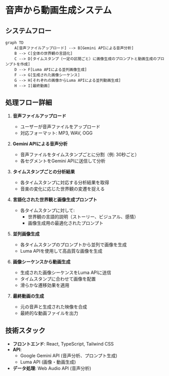 # 音声から動画生成システム

## システムフロー

```mermaid
graph TD
    A[音声ファイルアップロード] --> B[Gemini APIによる音声分析]
    B --> C[全体の世界観の言語化]
    C --> D[タイムスタンプ（一定の区間ごと）に画像生成のプロンプトと動画生成のプロンプトを作成]
    D --> F[Luma APIによる並列画像生成]
    F --> G[生成された画像シーケンス]
    G --> H[それぞれの画像からLuma APIによる並列動画生成]
    H --> I[最終動画]
```

## 処理フロー詳細

1. **音声ファイルアップロード**
   - ユーザーが音声ファイルをアップロード
   - 対応フォーマット: MP3, WAV, OGG

2. **Gemini APIによる音声分析**
   - 音声ファイルをタイムスタンプごとに分割（例: 30秒ごと）
   - 各セグメントをGemini APIに送信して分析

3. **タイムスタンプごとの分析結果**
   - 各タイムスタンプに対応する分析結果を取得
   - 音楽の変化に応じた世界観の変遷を捉える

4. **言語化された世界観と画像生成プロンプト**
   - 各タイムスタンプに対して:
     - 世界観の言語的説明（ストーリー、ビジュアル、感情）
     - 画像生成用の最適化されたプロンプト

5. **並列画像生成**
   - 各タイムスタンプのプロンプトから並列で画像を生成
   - Luma APIを使用して高品質な画像を生成

6. **画像シーケンスから動画生成**
   - 生成された画像シーケンスをLuma APIに送信
   - タイムスタンプに合わせて画像を配置
   - 滑らかな遷移効果を適用

7. **最終動画の生成**
   - 元の音声と生成された映像を合成
   - 最終的な動画ファイルを出力

## 技術スタック

- **フロントエンド**: React, TypeScript, Tailwind CSS
- **API**: 
  - Google Gemini API (音声分析、プロンプト生成)
  - Luma API (画像・動画生成)
- **データ処理**: Web Audio API (音声分析)